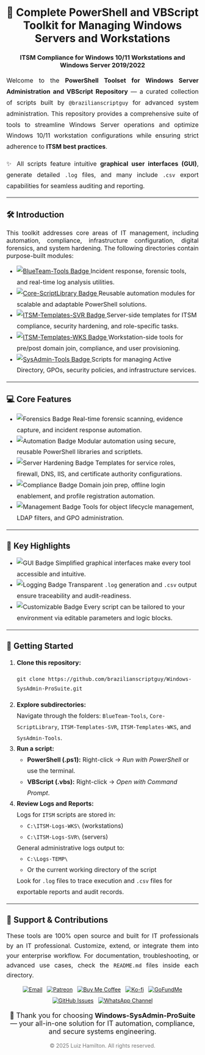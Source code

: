<div align="center">
  <h1>🚀 Complete PowerShell and VBScript Toolkit for Managing Windows Servers and Workstations</h1>
  <h3>ITSM Compliance for Windows 10/11 Workstations and Windows Server 2019/2022</h3>
</div>

<p style="text-align: justify; font-size: 16px; line-height: 1.8;">
  Welcome to the <strong>PowerShell Toolset for Windows Server Administration and VBScript Repository</strong> — a curated collection of scripts built by <code>@brazilianscriptguy</code> for advanced system administration. This repository provides a comprehensive suite of tools to streamline Windows Server operations and optimize Windows 10/11 workstation configurations while ensuring strict adherence to <strong>ITSM best practices</strong>.
</p>

<p style="text-align: justify; font-size: 16px; line-height: 1.8;">
  ✨ All scripts feature intuitive <strong>graphical user interfaces (GUI)</strong>, generate detailed <code>.log</code> files, and many include <code>.csv</code> export capabilities for seamless auditing and reporting.
</p>

<hr />

<h2>🛠️ Introduction</h2>
<p style="text-align: justify; font-size: 16px;">
  This toolkit addresses core areas of IT management, including automation, compliance, infrastructure configuration, digital forensics, and system hardening. The following directories contain purpose-built modules:
</p>

<ul style="font-size: 16px; line-height: 1.8;">
  <li>
    <a href="https://github.com/brazilianscriptguy/Windows-SysAdmin-ProSuite/tree/main/BlueTeam-Tools" target="_blank" rel="noopener noreferrer">
      <img src="https://img.shields.io/badge/BlueTeam%20Tools-Forensics-orange?style=flat-square&logo=security" alt="BlueTeam-Tools Badge">
    </a>
    Incident response, forensic tools, and real-time log analysis utilities.
  </li>
  <li>
    <a href="https://github.com/brazilianscriptguy/Windows-SysAdmin-ProSuite/tree/main/Core-ScriptLibrary" target="_blank" rel="noopener noreferrer">
      <img src="https://img.shields.io/badge/Core%20ScriptLibrary-Asset-red?style=flat-square&logo=vscode" alt="Core-ScriptLibrary Badge">
    </a>
    Reusable automation modules for scalable and adaptable PowerShell solutions.
  </li>
  <li>
    <a href="https://github.com/brazilianscriptguy/Windows-SysAdmin-ProSuite/tree/main/ITSM-Templates-SVR" target="_blank" rel="noopener noreferrer">
      <img src="https://img.shields.io/badge/ITSM%20Templates-SVR-purple?style=flat-square&logo=server" alt="ITSM-Templates-SVR Badge">
    </a>
    Server-side templates for ITSM compliance, security hardening, and role-specific tasks.
  </li>
  <li>
    <a href="https://github.com/brazilianscriptguy/Windows-SysAdmin-ProSuite/tree/main/ITSM-Templates-WKS" target="_blank" rel="noopener noreferrer">
      <img src="https://img.shields.io/badge/ITSM%20Templates-WKS-green?style=flat-square&logo=windows" alt="ITSM-Templates-WKS Badge">
    </a>
    Workstation-side tools for pre/post domain join, compliance, and user provisioning.
  </li>
  <li>
    <a href="https://github.com/brazilianscriptguy/Windows-SysAdmin-ProSuite/tree/main/SysAdmin-Tools" target="_blank" rel="noopener noreferrer">
      <img src="https://img.shields.io/badge/SysAdmin%20Tools-Management-blue?style=flat-square&logo=windows" alt="SysAdmin-Tools Badge">
    </a>
    Scripts for managing Active Directory, GPOs, security policies, and infrastructure services.
  </li>
</ul>

<hr />

<h2>💻 Core Features</h2>
<ul style="font-size: 16px; line-height: 1.8;">
  <li>
    <img src="https://img.shields.io/badge/Forensic%20Analysis-orange?style=flat-square&logo=security" alt="Forensics Badge">
    Real-time forensic scanning, evidence capture, and incident response automation.
  </li>
  <li>
    <img src="https://img.shields.io/badge/PowerShell%20Automation-red?style=flat-square&logo=powershell" alt="Automation Badge">
    Modular automation using secure, reusable PowerShell libraries and scriptlets.
  </li>
  <li>
    <img src="https://img.shields.io/badge/Server%20Hardening-purple?style=flat-square&logo=server" alt="Server Hardening Badge">
    Templates for service roles, firewall, DNS, IIS, and certificate authority configurations.
  </li>
  <li>
    <img src="https://img.shields.io/badge/Workstation%20Compliance-green?style=flat-square&logo=windows" alt="Compliance Badge">
    Domain join prep, offline login enablement, and profile registration automation.
  </li>
  <li>
    <img src="https://img.shields.io/badge/AD%20Management-blue?style=flat-square&logo=microsoft" alt="Management Badge">
    Tools for object lifecycle management, LDAP filters, and GPO administration.
  </li>
</ul>

<hr />

<h2>🌟 Key Highlights</h2>
<ul style="font-size: 16px; line-height: 1.8;">
  <li>
    <img src="https://img.shields.io/badge/GUI%20Driven-yellow?style=flat-square&logo=windowsterminal" alt="GUI Badge">
    Simplified graphical interfaces make every tool accessible and intuitive.
  </li>
  <li>
    <img src="https://img.shields.io/badge/Structured%20Logging-orange?style=flat-square&logo=notepadplusplus" alt="Logging Badge">
    Transparent <code>.log</code> generation and <code>.csv</code> output ensure traceability and audit-readiness.
  </li>
  <li>
    <img src="https://img.shields.io/badge/Customizable-green?style=flat-square&logo=gear" alt="Customizable Badge">
    Every script can be tailored to your environment via editable parameters and logic blocks.
  </li>
</ul>

<hr />

<h2>🚀 Getting Started</h2>
<ol style="font-size: 16px; line-height: 1.8;">
  <li><strong>Clone this repository:</strong>
    <pre><code>git clone https://github.com/brazilianscriptguy/Windows-SysAdmin-ProSuite.git</code></pre>
  </li>
  <li><strong>Explore subdirectories:</strong><br>
    Navigate through the folders: <code>BlueTeam-Tools</code>, <code>Core-ScriptLibrary</code>, <code>ITSM-Templates-SVR</code>, <code>ITSM-Templates-WKS</code>, and <code>SysAdmin-Tools</code>.
  </li>
  <li><strong>Run a script:</strong>
    <ul>
      <li><strong>PowerShell (.ps1):</strong> Right-click → <em>Run with PowerShell</em> or use the terminal.</li>
      <li><strong>VBScript (.vbs):</strong> Right-click → <em>Open with Command Prompt</em>.</li>
    </ul>
  </li>
  <li><strong>Review Logs and Reports:</strong><br>
    Logs for <code>ITSM</code> scripts are stored in:
    <ul>
      <li><code>C:\ITSM-Logs-WKS\</code> (workstations)</li>
      <li><code>C:\ITSM-Logs-SVR\</code> (servers)</li>
    </ul>
    General administrative logs output to:
    <ul>
      <li><code>C:\Logs-TEMP\</code></li>
      <li>Or the current working directory of the script</li>
    </ul>
    Look for <code>.log</code> files to trace execution and <code>.csv</code> files for exportable reports and audit records.
  </li>
</ol>

<hr />

<h2>🤝 Support & Contributions</h2>
<p style="text-align: justify; font-size: 16px; line-height: 1.6;">
  These tools are 100% open source and built for IT professionals by an IT professional. Customize, extend, or integrate them into your enterprise workflow.
  For documentation, troubleshooting, or advanced use cases, check the <code>README.md</code> files inside each directory.
</p>

<div align="center" style="margin-top: 15px; display: flex; flex-wrap: wrap; justify-content: center; gap: 12px;">
  <a href="mailto:luizhamilton.lhr@gmail.com" target="_blank">
    <img src="https://img.shields.io/badge/Email-luizhamilton.lhr@gmail.com-D14836?style=for-the-badge&logo=gmail" alt="Email">
  </a>
  <a href="https://www.patreon.com/brazilianscriptguy" target="_blank">
    <img src="https://img.shields.io/badge/Support%20Me-Patreon-red?style=for-the-badge&logo=patreon" alt="Patreon">
  </a>
  <a href="https://buymeacoffee.com/brazilianscriptguy" target="_blank">
    <img src="https://img.shields.io/badge/Buy%20Me%20a%20Coffee-yellow?style=for-the-badge&logo=buymeacoffee" alt="Buy Me Coffee">
  </a>
  <a href="https://ko-fi.com/brazilianscriptguy" target="_blank">
    <img src="https://img.shields.io/badge/Ko--fi-blue?style=for-the-badge&logo=kofi" alt="Ko-fi">
  </a>
  <a href="https://www.gofundme.com/f/brazilianscriptguy" target="_blank">
    <img src="https://img.shields.io/badge/GoFundMe-green?style=for-the-badge&logo=gofundme" alt="GoFundMe">
  </a>
  <a href="https://github.com/brazilianscriptguy/Windows-SysAdmin-ProSuite/issues" target="_blank">
    <img src="https://img.shields.io/badge/Report%20Issues-GitHub-blue?style=for-the-badge&logo=github" alt="GitHub Issues">
  </a>
  <a href="https://whatsapp.com/channel/0029VaEgqC50G0XZV1k4Mb1c" target="_blank">
    <img src="https://img.shields.io/badge/Join%20Us-WhatsApp-25D366?style=for-the-badge&logo=whatsapp" alt="WhatsApp Channel">
  </a>
</div>

<p style="text-align: center; font-size: 18px; margin-top: 20px;">
  💼 Thank you for choosing <strong>Windows-SysAdmin-ProSuite</strong> — your all-in-one solution for IT automation, compliance, and secure systems engineering.
</p>

<p align="center" style="color: #777;">&copy; 2025 Luiz Hamilton. All rights reserved.</p>
